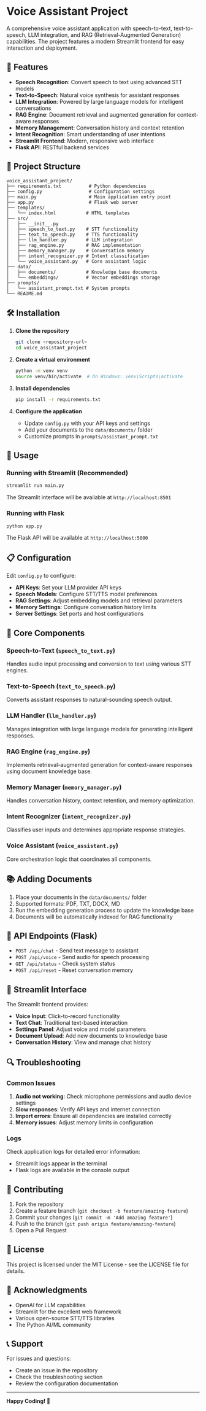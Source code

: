 # Voice Assistant Project

A comprehensive voice assistant application with speech-to-text, text-to-speech, LLM integration, and RAG (Retrieval-Augmented Generation) capabilities. The project features a modern Streamlit frontend for easy interaction and deployment.

## 🚀 Features

- **Speech Recognition**: Convert speech to text using advanced STT models
- **Text-to-Speech**: Natural voice synthesis for assistant responses
- **LLM Integration**: Powered by large language models for intelligent conversations
- **RAG Engine**: Document retrieval and augmented generation for context-aware responses
- **Memory Management**: Conversation history and context retention
- **Intent Recognition**: Smart understanding of user intentions
- **Streamlit Frontend**: Modern, responsive web interface
- **Flask API**: RESTful backend services

## 📁 Project Structure

```
voice_assistant_project/
├── requirements.txt          # Python dependencies
├── config.py                 # Configuration settings
├── main.py                   # Main application entry point
├── app.py                    # Flask web server
├── templates/
│   └── index.html           # HTML templates
├── src/
│   ├── __init__.py
│   ├── speech_to_text.py    # STT functionality
│   ├── text_to_speech.py    # TTS functionality
│   ├── llm_handler.py       # LLM integration
│   ├── rag_engine.py        # RAG implementation
│   ├── memory_manager.py    # Conversation memory
│   ├── intent_recognizer.py # Intent classification
│   └── voice_assistant.py   # Core assistant logic
├── data/
│   ├── documents/           # Knowledge base documents
│   └── embeddings/          # Vector embeddings storage
├── prompts/
│   └── assistant_prompt.txt # System prompts
└── README.md
```

## 🛠️ Installation

1. **Clone the repository**
   ```bash
   git clone <repository-url>
   cd voice_assistant_project
   ```

2. **Create a virtual environment**
   ```bash
   python -m venv venv
   source venv/bin/activate  # On Windows: venv\Scripts\activate
   ```

3. **Install dependencies**
   ```bash
   pip install -r requirements.txt
   ```

4. **Configure the application**
   - Update `config.py` with your API keys and settings
   - Add your documents to the `data/documents/` folder
   - Customize prompts in `prompts/assistant_prompt.txt`

## 🚀 Usage

### Running with Streamlit (Recommended)

```bash
streamlit run main.py
```

The Streamlit interface will be available at `http://localhost:8501`

### Running with Flask

```bash
python app.py
```

The Flask API will be available at `http://localhost:5000`

## 📋 Configuration

Edit `config.py` to configure:

- **API Keys**: Set your LLM provider API keys
- **Speech Models**: Configure STT/TTS model preferences
- **RAG Settings**: Adjust embedding models and retrieval parameters
- **Memory Settings**: Configure conversation history limits
- **Server Settings**: Set ports and host configurations

## 🎯 Core Components

### Speech-to-Text (`speech_to_text.py`)
Handles audio input processing and conversion to text using various STT engines.

### Text-to-Speech (`text_to_speech.py`)
Converts assistant responses to natural-sounding speech output.

### LLM Handler (`llm_handler.py`)
Manages integration with large language models for generating intelligent responses.

### RAG Engine (`rag_engine.py`)
Implements retrieval-augmented generation for context-aware responses using document knowledge base.

### Memory Manager (`memory_manager.py`)
Handles conversation history, context retention, and memory optimization.

### Intent Recognizer (`intent_recognizer.py`)
Classifies user inputs and determines appropriate response strategies.

### Voice Assistant (`voice_assistant.py`)
Core orchestration logic that coordinates all components.

## 📚 Adding Documents

1. Place your documents in the `data/documents/` folder
2. Supported formats: PDF, TXT, DOCX, MD
3. Run the embedding generation process to update the knowledge base
4. Documents will be automatically indexed for RAG functionality

## 🔧 API Endpoints (Flask)

- `POST /api/chat` - Send text message to assistant
- `POST /api/voice` - Send audio for speech processing
- `GET /api/status` - Check system status
- `POST /api/reset` - Reset conversation memory

## 🎨 Streamlit Interface

The Streamlit frontend provides:

- **Voice Input**: Click-to-record functionality
- **Text Chat**: Traditional text-based interaction
- **Settings Panel**: Adjust voice and model parameters
- **Document Upload**: Add new documents to knowledge base
- **Conversation History**: View and manage chat history

## 🔍 Troubleshooting

### Common Issues

1. **Audio not working**: Check microphone permissions and audio device settings
2. **Slow responses**: Verify API keys and internet connection
3. **Import errors**: Ensure all dependencies are installed correctly
4. **Memory issues**: Adjust memory limits in configuration

### Logs

Check application logs for detailed error information:
- Streamlit logs appear in the terminal
- Flask logs are available in the console output

## 🤝 Contributing

1. Fork the repository
2. Create a feature branch (`git checkout -b feature/amazing-feature`)
3. Commit your changes (`git commit -m 'Add amazing feature'`)
4. Push to the branch (`git push origin feature/amazing-feature`)
5. Open a Pull Request

## 📄 License

This project is licensed under the MIT License - see the LICENSE file for details.

## 🙏 Acknowledgments

- OpenAI for LLM capabilities
- Streamlit for the excellent web framework
- Various open-source STT/TTS libraries
- The Python AI/ML community

## 📞 Support

For issues and questions:
- Create an issue in the repository
- Check the troubleshooting section
- Review the configuration documentation

---

**Happy Coding! 🎉**
